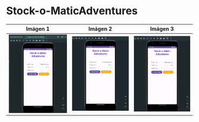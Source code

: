 # Stock-o-MaticAdventures

| Imágen 1 | Imágen 2 | Imágen 3 |
| -------- | -------- | -------- |
| ![Imagen 1](img/1.png)| ![Imagen 2](img/2.png)| ![Imagen 3](img/3.png)|